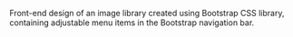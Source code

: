 Front-end design of an image library created using Bootstrap CSS library, containing adjustable menu items in the Bootstrap navigation bar.
